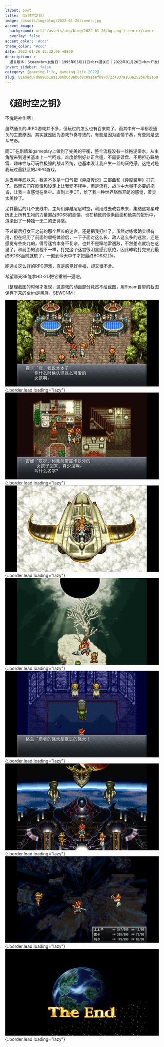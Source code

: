 ```yaml
---
layout: post
title: 《超时空之钥》
image: /assets/img/blog/2022-01-26/cover.jpg
accent_image: 
  background: url('/assets/img/blog/2022-01-26/bg.png') center/cover
  overlay: false
accent_color: '#ccc'
theme_color: '#ccc'
date: 2022-01-26 15:32:00 +0800
description: >
  通关版本：Steam<br>发售日：1995年03月11日<br>通关日：2022年01月26日<br>开发商：Square<br>发行商：Square
invert_sidebar: false
category: [gameing-life, gameing-life-2022]
slug: 81a0ec07da89661aa1300b0c8ab0c8c891eefb97d72348379100a252be7b2e69
---
```


# 《超时空之钥》

不愧是神作啊！

虽然通关的JRPG游戏并不多，但玩过的怎么也有百来款了。而其中有一半都没通关的主要原因，其实就是因为游戏节奏导致的。有些是因为剧情节奏，有些则是战斗节奏。

而CT在剧情和gameplay上做到了完美的平衡，整个流程没有一丝拖泥带水，从主角醒来到通关基本上一气呵成。难度恰到好处正合适、不需要读盘、不用担心踩地雷、趣味性与可玩性极强的战斗系统，也基本没让我产生一丝的厌倦感。这绝对是我玩过最舒适的JRPG游戏。

从去年年底以来，我差不多是一口气把《异度传说》三部曲和《异度装甲》打完了。然而它们在剧情和设定上让我爱不释手，但是流程、战斗中大量不必要的拖沓，让我一直感觉在坐牢。直到上手CT，给了我一种世界豁然开朗的感觉，着实太美妙了。

尤其最后的几个支线中，主角们穿越层层时空，利用过去改变未来，集结这颗星球历史上所有生物的力量迎战BOSS的剧情，也在精致的像素画面和绝美的配乐中，渲染出了一种独一无二的史诗感。

不过最后打女王之前的那个巨长的迷宫，还是把我打吐了。虽然对练级确实很有用，但在经历了前面的顺畅体验后，一下子面对这么长、敌人这么多的迷宫，还是感觉有些突兀的。得亏迷宫本身不复杂，也并不是踩地雷遇敌，不然差点就坑在这里了。和前面的流程不一样，打完这个迷宫很明显感到疲倦，因此昨晚打完来到最终BOSS面前就歇了，一直到今天中午才把最终BOSS打掉。

能通关这么好的RPG游戏，真是感觉好幸福，却又很不舍。

希望哪天SE能拿HD-2D把它重制一遍吧。

（整理截图的时候才发现，这游戏的动画部分竟然不给截图，用Steam自带的截图保存下来的全tm是黑屏，SEWCNM！

![](/assets/img/blog/2022-01-26/1.png){:.border.lead loading="lazy"}
![](/assets/img/blog/2022-01-26/2.png){:.border.lead loading="lazy"}
![](/assets/img/blog/2022-01-26/3.png){:.border.lead loading="lazy"}
![](/assets/img/blog/2022-01-26/4.png){:.border.lead loading="lazy"}
![](/assets/img/blog/2022-01-26/5.png){:.border.lead loading="lazy"}
![](/assets/img/blog/2022-01-26/6.png){:.border.lead loading="lazy"}
![](/assets/img/blog/2022-01-26/7.png){:.border.lead loading="lazy"}
![](/assets/img/blog/2022-01-26/8.png){:.border.lead loading="lazy"}

